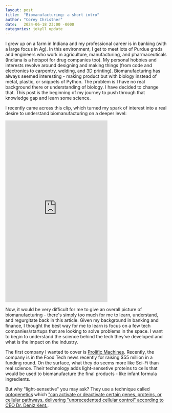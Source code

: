 ```yaml
---
layout: post
title:  "Biomanufacturing: a short intro"
author: "Corey Christner"
date:   2024-06-18 23:00 -0000
categories: jekyll update
---
```


I grew up on a farm in Indiana and my professional career is in banking (with a large focus in Ag). In this environment, I get to meet lots of Purdue grads and engineers who work in agriculture, manufacturing, and pharmaceuticals (Indiana is a hotspot for drug companies too).  My personal hobbies and interests revolve around designing and making things (from code and electronics to carpentry, welding, and 3D printing). Biomanufacturing has always seemed interesting - making product but with biology instead of metal, plastic, or snippets of Python. The problem is I have no real background there or understanding of biology. I have decided to change that. This post is the beginning of my journey to push through that knowledge gap and learn some science. 

I recently came across this clip, which turned my spark of interest into a real desire to understand biomanufacturing on a deeper level:
<iframe width="319" height="568" src="https://www.youtube.com/embed/AbfC-9OdXoU" title="The State of Biomanufacturing Today 👨‍🔬💰" frameborder="0" allow="accelerometer; autoplay; clipboard-write; encrypted-media; gyroscope; picture-in-picture; web-share" referrerpolicy="strict-origin-when-cross-origin" allowfullscreen></iframe>

Now, it would be very difficult for me to give an overall picture of biomanufacturing - there's simply too much for me to learn, understand, and regurgitate back in this article. Given my background in banking and finance, I thought the best way for me to learn is focus on a few tech companies/startups that are looking to solve problems in the space. I want to begin to understand the science behind the tech they've developed and what is the impact on the industry. 

The first company I wanted to cover is [Prolific Machines](https://www.prolific-machines.com/). Recently, the company is in the Food Tech news recently for raising $55 million in a funding round. On the surface, what they do seems more like Sci-Fi than real science. Their technology adds light-sensetive proteins to cells that would be used to biomanufacture the final products - like  infant formula ingredients. 

But why "light-sensetive" you may ask? They use a technique called [optogenetics](https://en.wikipedia.org/wiki/Optogenetics) which ["can activate or deactivate certain genes, proteins, or cellular pathways, delivering "unprecedented cellular control" according to CEO Dr. Deniz Kent.](https://agfundernews.com/optogenetics-startup-prolific-machines-raises-55m-series-b1-uses-light-to-control-virtually-any-cell-function-in-any-cell-type). 